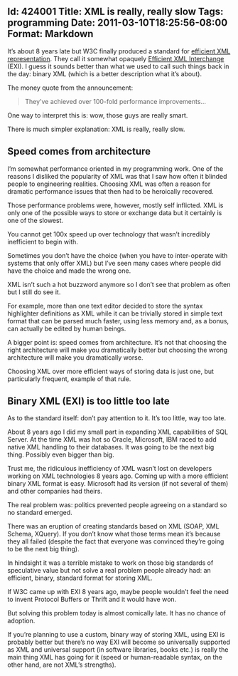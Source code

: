 Id: 424001
Title: XML is really, really slow
Tags: programming
Date: 2011-03-10T18:25:56-08:00
Format: Markdown
--------------
It’s about 8 years late but W3C finally produced a standard for
[efficient XML
representation](http://www.readwriteweb.com/archives/new_xml_standard_for_super-fast_lightweight_applic.php).
They call it somewhat opaquely [Efficient XML
Interchange](http://www.w3.org/TR/2011/REC-exi-20110310/) (EXI). I guess
it sounds better than what we used to call such things back in the day:
binary XML (which is a better description what it’s about).

The money quote from the announcement:

> They’ve achieved over 100-fold performance improvements…

One way to interpret this is: wow, those guys are really smart.

There is much simpler explanation: XML is really, really slow.

Speed comes from architecture
-----------------------------

I’m somewhat performance oriented in my programming work. One of the
reasons I disliked the popularity of XML was that I saw how often it
blinded people to engineering realities. Choosing XML was often a reason
for dramatic performance issues that then had to be heroically
recovered.

Those performance problems were, however, mostly self inflicted. XML is
only one of the possible ways to store or exchange data but it certainly
is one of the slowest.

You cannot get 100x speed up over technology that wasn’t incredibly
inefficient to begin with.

Sometimes you don’t have the choice (when you have to inter-operate with
systems that only offer XML) but I’ve seen many cases where people did
have the choice and made the wrong one.

XML isn’t such a hot buzzword anymore so I don’t see that problem as
often but I still do see it.

For example, more than one text editor decided to store the syntax
highlighter definitions as XML while it can be trivially stored in
simple text format that can be parsed much faster, using less memory
and, as a bonus, can actually be edited by human beings.

A bigger point is: speed comes from architecture. It’s not that choosing
the right architecture will make you dramatically better but choosing
the wrong architecture will make you dramatically worse.

Choosing XML over more efficient ways of storing data is just one, but
particularly frequent, example of that rule.

Binary XML (EXI) is too little too late
---------------------------------------

As to the standard itself: don’t pay attention to it. It’s too little,
way too late.

About 8 years ago I did my small part in expanding XML capabilities of
SQL Server. At the time XML was hot so Oracle, Microsoft, IBM raced to
add native XML handling to their databases. It was going to be the next
big thing. Possibly even bigger than big.

Trust me, the ridiculous inefficiency of XML wasn’t lost on developers
working on XML technologies 8 years ago. Coming up with a more efficient
binary XML format is easy. Microsoft had its version (if not several of
them) and other companies had theirs.

The real problem was: politics prevented people agreeing on a standard
so no standard emerged.

There was an eruption of creating standards based on XML (SOAP, XML
Schema, XQuery). If you don’t know what those terms mean it’s because
they all failed (despite the fact that everyone was convinced they’re
going to be the next big thing).

In hindsight it was a terrible mistake to work on those big standards of
speculative value but not solve a real problem people already had: an
efficient, binary, standard format for storing XML.

If W3C came up with EXI 8 years ago, maybe people wouldn’t feel the need
to invent Protocol Buffers or Thrift and it would have won.

But solving this problem today is almost comically late. It has no
chance of adoption.

If you’re planning to use a custom, binary way of storing XML, using EXI
is probably better but there’s no way EXI will become so universally
supported as XML and universal support (in software libraries, books
etc.) is really the main thing XML has going for it (speed or
human-readable syntax, on the other hand, are not XML’s strengths).
